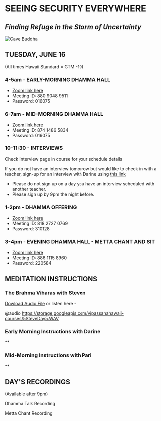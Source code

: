 # SEEING SECURITY EVERYWHERE
## *Finding Refuge in the Storm of Uncertainty*

![Cave Buddha](https://storage.googleapis.com/vipassanahawaii-courses/buddha9.jpg)

## TUESDAY, JUNE 16
(All times Hawaii Standard = GTM -10)

### 4-5am - EARLY-MORNING DHAMMA HALL
- [Zoom link here](https://us02web.zoom.us/j/88090489511?pwd=VFRXY2hYRys4ZUl2UnR2K1daYnd3UT09)
- Meeting ID: 880 9048 9511
- Password: 016075

### 6-7am - MID-MORNING DHAMMA HALL
- [Zoom link here](https://us02web.zoom.us/j/87414865834?pwd=Nzl2a3d1Y0g1NldpRmkrTWF0Z2pBQT09)
- Meeting ID: 874 1486 5834
- Password: 016075

### 10-11:30 - INTERVIEWS
Check Interview page in course for your schedule details

If you do not have an interview tomorrow but would like to check in with a teacher, sign-up for an interview with Darine using [this link](https://signup.com/go/OnrFSvH)
- Please do not sign up on a day you have an interview scheduled with another teacher.
- Please sign up by 9pm the night before.


### 1-2pm - DHAMMA OFFERING
- [Zoom link here](https://us02web.zoom.us/j/81827270769?pwd=UFRtbW1vcnprNElpWFNOVFlka2RWZz09)
- Meeting ID: 818 2727 0769
- Password: 310128

### 3-4pm - EVENING DHAMMA HALL - METTA CHANT AND SIT
- [Zoom link here](https://us02web.zoom.us/j/88611158960?pwd=MW5zMjRJTFpYV0l5cTVtUzA3YmI5UT09)
- Meeting ID: 886 1115 8960
- Password: 220584

## MEDITATION INSTRUCTIONS

### The Brahma Viharas with Steven
[Dowload Audio File](https://storage.googleapis.com/vipassanahawaii-courses/5SteveDay5.WAV)
or listen here -

@audio https://storage.googleapis.com/vipassanahawaii-courses/5SteveDay5.WAV

### Early Morning Instructions with Darine

**

### Mid-Morning Instructions with Pari
**

## DAY'S RECORDINGS
(Available after 9pm)

Dhamma Talk Recording

Metta Chant Recording
